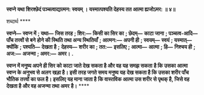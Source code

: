 **स्वप्ने यथा शिरश्छेदं पञ्चत्वाद्यात्मन: स्वयम् ।** **यस्मात्पश्यति देहस्य तत आत्मा ह्यजोऽमर: ॥ ४॥** 

शब्दार्थ **** 

**स्वप्ने—** **स्वप्न में** **; यथा—** **जिस तरह** **; शिर:—** **किसी का सिर का** **; छेदम्—** **काटा जाना** **; पञ्चत्व-आदि—** **पाँच तत्त्वों से बने** **होने की स्थिति तथा अन्य स्थितियाँ** **; आत्मन:—** **अपनी ही** **; स्वयम्—** **स्वयं** **; यस्मात्—** **क्योंकि** **; पश्यति—** **देखता है** **;** **देहस्य—** **शरीर का** **; तत:—** **इसलिए** **; आत्मा—** **आत्मा** **; हि—** **निश्चय ही** **; अज:—** **अजन्मा** **; अमर:—** **अमर।** **.** 

**स्वप्न में मनुष्य अपने ही सिर को काटा जाते देख सकता है और वह यह समझ सकता** **है कि उसका आत्मा स्वप्न के अनुभव से अलग खड़ा है। इसी तरह जगते समय मनुष्य यह** **देख सकता है कि उसका शरीर पाँच भौतिक तत्त्वों का फल है। इसलिए यह माना जाता है** **कि वास्तविक आत्मा उस शरीर से पृथक् है, जिसे वह देखता है और वह अजन्मा तथा अमर** **है।** **** 
